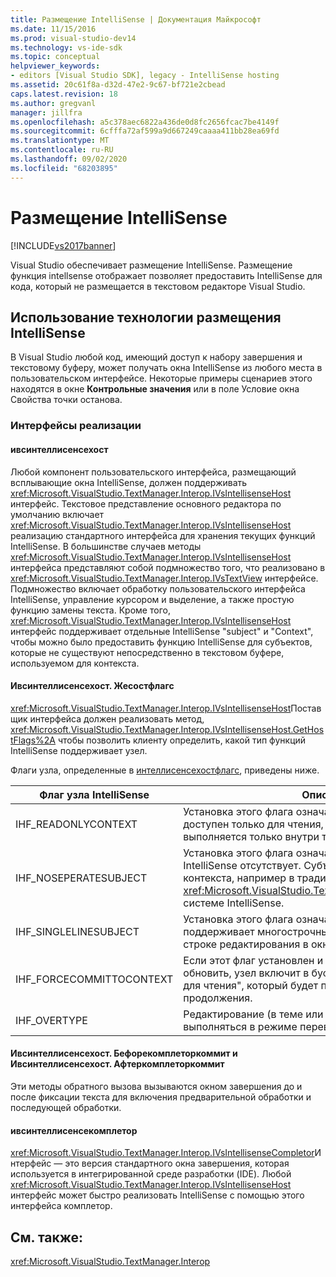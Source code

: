 ```yaml
---
title: Размещение IntelliSense | Документация Майкрософт
ms.date: 11/15/2016
ms.prod: visual-studio-dev14
ms.technology: vs-ide-sdk
ms.topic: conceptual
helpviewer_keywords:
- editors [Visual Studio SDK], legacy - IntelliSense hosting
ms.assetid: 20c61f8a-d32d-47e2-9c67-bf721e2cbead
caps.latest.revision: 18
ms.author: gregvanl
manager: jillfra
ms.openlocfilehash: a5c378aec6822a436de0d8fc2656fcac7be4149f
ms.sourcegitcommit: 6cfffa72af599a9d667249caaaa411bb28ea69fd
ms.translationtype: MT
ms.contentlocale: ru-RU
ms.lasthandoff: 09/02/2020
ms.locfileid: "68203895"
---
```

# <a name="intellisense-hosting"></a>Размещение IntelliSense
[!INCLUDE[vs2017banner](../includes/vs2017banner.md)]

Visual Studio обеспечивает размещение IntelliSense. Размещение функция intellsense отображает позволяет предоставить IntelliSense для кода, который не размещается в текстовом редакторе Visual Studio.  
  
## <a name="intellisense-hosting-usage"></a>Использование технологии размещения IntelliSense  
 В Visual Studio любой код, имеющий доступ к набору завершения и текстовому буферу, может получать окна IntelliSense из любого места в пользовательском интерфейсе. Некоторые примеры сценариев этого находятся в окне **Контрольные значения** или в поле Условие окна Свойства точки останова.  
  
### <a name="implementation-interfaces"></a>Интерфейсы реализации  
  
#### <a name="ivsintellisensehost"></a>ивсинтеллисенсехост  
 Любой компонент пользовательского интерфейса, размещающий всплывающие окна IntelliSense, должен поддерживать <xref:Microsoft.VisualStudio.TextManager.Interop.IVsIntellisenseHost> интерфейс. Текстовое представление основного редактора по умолчанию включает <xref:Microsoft.VisualStudio.TextManager.Interop.IVsIntellisenseHost> реализацию стандартного интерфейса для хранения текущих функций IntelliSense. В большинстве случаев методы <xref:Microsoft.VisualStudio.TextManager.Interop.IVsIntellisenseHost> интерфейса представляют собой подмножество того, что реализовано в <xref:Microsoft.VisualStudio.TextManager.Interop.IVsTextView> интерфейсе. Подмножество включает обработку пользовательского интерфейса IntelliSense, управление курсором и выделение, а также простую функцию замены текста. Кроме того, <xref:Microsoft.VisualStudio.TextManager.Interop.IVsIntellisenseHost> интерфейс поддерживает отдельные IntelliSense "subject" и "Context", чтобы можно было предоставить функцию IntelliSense для субъектов, которые не существуют непосредственно в текстовом буфере, используемом для контекста.  
  
#### <a name="ivsintellisensehostgethostflags"></a>Ивсинтеллисенсехост. Жесостфлагс  
 <xref:Microsoft.VisualStudio.TextManager.Interop.IVsIntellisenseHost>Поставщик интерфейса должен реализовать метод, <xref:Microsoft.VisualStudio.TextManager.Interop.IVsIntellisenseHost.GetHostFlags%2A> чтобы позволить клиенту определить, какой тип функций IntelliSense поддерживает узел.  
  
 Флаги узла, определенные в [интеллисенсехостфлагс](../extensibility/intellisensehostflags.md), приведены ниже.  
  
|Флаг узла IntelliSense|Описание|  
|----------------------------|-----------------|  
|IHF_READONLYCONTEXT|Установка этого флага означает, что буфер контекста доступен только для чтения, а редактирование выполняется только внутри текста темы.|  
|IHF_NOSEPERATESUBJECT|Установка этого флага означает, что отдельная тема IntelliSense отсутствует. Субъект существует в буфере контекста, например в традиционной <xref:Microsoft.VisualStudio.TextManager.Interop.IVsTextView> системе IntelliSense.|  
|IHF_SINGLELINESUBJECT|Установка этого флага означает, что субъект не поддерживает многострочный режим, например, в одной строке редактирования в окне **Контрольные значения** .|  
|IHF_FORCECOMMITTOCONTEXT|Если этот флаг установлен и буфер контекста необходимо обновить, узел включит в буфере контекста флаг "только для чтения", который будет пропущен, и изменения для продолжения.|  
|IHF_OVERTYPE|Редактирование (в теме или контексте) должно выполняться в режиме переввода.|  
  
#### <a name="ivsintellisensehostbeforecompletorcommit-and-ivsintellisensehostaftercompletorcommit"></a>Ивсинтеллисенсехост. Бефорекомплеторкоммит и Ивсинтеллисенсехост. Афтеркомплеторкоммит  
 Эти методы обратного вызова вызываются окном завершения до и после фиксации текста для включения предварительной обработки и последующей обработки.  
  
#### <a name="ivsintellisensecompletor"></a>ивсинтеллисенсекомплетор  
 <xref:Microsoft.VisualStudio.TextManager.Interop.IVsIntellisenseCompletor>Интерфейс — это версия стандартного окна завершения, которая используется в интегрированной среде разработки (IDE). Любой <xref:Microsoft.VisualStudio.TextManager.Interop.IVsIntellisenseHost> интерфейс может быстро реализовать IntelliSense с помощью этого интерфейса комплетор.  
  
## <a name="see-also"></a>См. также:  
 <xref:Microsoft.VisualStudio.TextManager.Interop>
